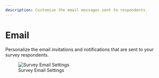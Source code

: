 ```yaml
---
description: Customize the email messages sent to respondents.
---
```


# Email

Personalize the email invitations and notifications that are sent to your survey respondents.

<figure><img src="./assets/share-email.png" alt="Survey Email Settings"><figcaption>Survey Email Settings</figcaption></figure>
